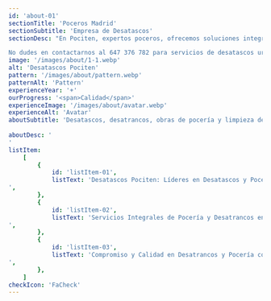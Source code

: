 ```yaml
---
id: 'about-01'
sectionTitle: 'Poceros Madrid'
sectionSubtitle: 'Empresa de Desatascos'
sectionDesc: "En Pociten, expertos poceros, ofrecemos soluciones integrales para todo tipo de problemas de atascos y limpieza de tuberías en Madrid. Con más de dos décadas de experiencia en el sector de la pocería, nos hemos establecido como una de las empresas líderes, brindando servicios de desatascos urgentes y mantenimiento de alcantarillado. Si estás buscando una empresa de desatascos de confianza 24 horas</a> y con respuesta rápida en Madrid, Desatascos Pociten es tu opción ideal.

No dudes en contactarnos al 647 376 782 para servicios de desatascos urgentes. Estamos disponibles las 24 horas del día para atender de manera inmediata tus necesidades de <strong>desatascos y pocería en Madrid</strong> y sus alrededores, incluyendo las áreas cercanas de Guadalajara y Toledo. Nuestro equipo de poceros profesionales está preparado para proporcionarte soluciones rápidas y efectivas."
image: '/images/about/1-1.webp'
alt: 'Desatascos Pociten'
pattern: '/images/about/pattern.webp'
patternAlt: 'Pattern'
experienceYear: '+'
ourProgress: '<span>Calidad</span>'
experienceImage: '/images/about/avatar.webp'
experienceAlt: 'Avatar'
aboutSubtitle: 'Desatascos, desatrancos, obras de pocería y limpieza de tuberías en Madrid'
 
aboutDesc: '
'
listItem:
    [
        {
            id: 'listItem-01',
            listText: 'Desatascos Pociten: Líderes en Desatascos y Pocería en Madrid. Comprometidos con la excelencia, ofrecemos soluciones de desatascos de alta calidad y económicos, nuestros poceros realizan los servicios adaptados a las necesidades específicas de cada cliente en Madrid como por ejemplo desatrancos, limpiezas de tuberías, desagües, arquetas, wc, bajantes, alcantarillado, inundaciones, fosas sépticas, etc..
',
        },
        {
            id: 'listItem-02',
            listText: 'Servicios Integrales de Pocería y Desatrancos en Madrid. Desde vaciado de fosas sépticas, hasta desatasco de fregaderos, tuberías, bajantes, arquetas y otros tipos de atascos, ofrecemos un abanico completo de servicios de pocería, garantizando soluciones eficientes y confiables para cada desafío.
',
        },
        {
            id: 'listItem-03',
            listText: 'Compromiso y Calidad en Desatrancos y Pocería con Desatascos Pociten en Madrid. Si enfrenta problemas con sus tuberías, Desatascos Pociten es su solución de confianza. Contáctenos para experimentar un servicio de desatascos y pocería superior, marcado por nuestra dedicación a resolver eficazmente cada problema.
',
        },
    ]
checkIcon: 'FaCheck'
---
```


